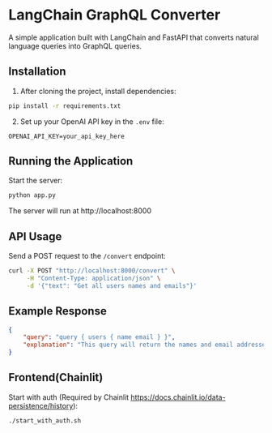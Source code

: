 # LangChain GraphQL Converter

A simple application built with LangChain and FastAPI that converts natural language queries into GraphQL queries.

## Installation

1. After cloning the project, install dependencies:
```bash
pip install -r requirements.txt
```

2. Set up your OpenAI API key in the `.env` file:
```
OPENAI_API_KEY=your_api_key_here
```

## Running the Application

Start the server:
```bash
python app.py
```

The server will run at http://localhost:8000

## API Usage

Send a POST request to the `/convert` endpoint:

```bash
curl -X POST "http://localhost:8000/convert" \
     -H "Content-Type: application/json" \
     -d '{"text": "Get all users names and emails"}'
```

## Example Response

```json
{
    "query": "query { users { name email } }",
    "explanation": "This query will return the names and email addresses of all users"
}
```

## Frontend(Chainlit)
Start with auth (Required by Chainlit https://docs.chainlit.io/data-persistence/history):
```bash
./start_with_auth.sh
```
